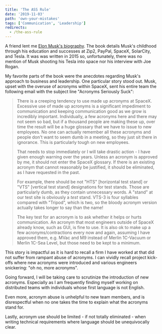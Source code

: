 ```yaml
---
title: 'The ASS Rule'
date: '2019-11-03'
path: 'own-your-mistakes'
tags: ['Communication', 'Leadership']
redirects:
  - /the-ass-rule
---
```


A friend lent me [Elon Musk's biography](https://www.amazon.com/Elon-Musk-SpaceX-Fantastic-Future/dp/006230125X). The book details Musk's childhood through his education and successes at Zip2, PayPal, SpaceX, SolarCity, and Tesla. It was was written in 2015 so, unfortunately, there was no mention of Musk shooting his Tesla into space nor his interview with Joe Rogan.

My favorite parts of the book were the anecdotes regarding Musk's approach to business and leadership. One particular story stood out. Musk, upset with the overuse of acronyms within SpaceX, sent his entire team the following email with the subject line "Acronyms Seriously Suck":

> There is a creeping tendency to use made up acronyms at SpaceX. Excessive use of made up acronyms is a significant impediment to communication and keeping communication good as we grow is incredibly important. Individually, a few acronyms here and there may not seem so bad, but if a thousand people are making these up, over time the result will be a huge glossary that we have to issue to new employees. No one can actually remember all these acronyms and people don't want to seem dumb in a meeting, so they just sit there in ignorance. This is particularly tough on new employees.
>
> That needs to stop immediately or I will take drastic action - I have given enough warning over the years. Unless an acronym is approved by me, it should not enter the SpaceX glossary. If there is an existing acronym that cannot reasonably be justified, it should be eliminated, as I have requested in the past.
>
> For example, there should be not "HTS" [horizontal test stand] or "VTS" [vertical test stand] designations for test stands. Those are particularly dumb, as they contain unnecessary words. A "stand" at our test site is obviously a _test_ stand. VTS-3 is four syllables compared with "Tripod", which is two, so the bloody acronym version actually takes longer to say than the name!
>
> The key test for an acronym is to ask whether it helps or hurts communication. An acronym that most engineers outside of SpaceX already know, such as GUI, is fine to use. It is also ok to make up a few acronyms/contractions every now and again, assuming I have approved them, e.g. MVac and M9 instead of Merlin 1C-Vacuum or Merlin 1C-Sea Level, but those need to be kept to a minimum.

This story is impactful as it is hard to recall a firm I have worked at that did not suffer from rampant abuse of acronyms. I can vividly recall project kick-offs where new acronyms were introduced and various engineers snickering: "oh no, more acronyms".

Going forward, I will be taking care to scrutinize the introduction of new acronyms. Especially as I am frequently finding myself working on distributed teams with individuals whose first language is not English.

Even more, acronym abuse is unhelpful to new team members, and is disrespectful when no one takes the time to explain what the acronyms stand for.

Lastly, acronym use should be limited - if not totally eliminated - when writing technical requirements where language should be unequivocally clear.
